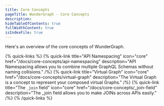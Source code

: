 ```yaml
---
title: Core Concepts
pageTitle: WunderGraph - Core Concepts
description:
hideTableOfContents: true
fullWidthContent: true
isIndexFile: true
---
```


Here's an overview of the core concepts of WunderGraph.

{% quick-links %}
{% quick-link title="API Namespacing" icon="core" href="/docs/core-concepts/api-namespacing" description="API Namespacing allows you to combine multiple GraphQL Schemas without naming collisions." /%}
{% quick-link title="Virtual Graph" icon="core" href="/docs/core-concepts/virtual-graph" description="The Virtual Graph is a concept to represent your composed virtual Graphs." /%}
{% quick-link title="The `_join` field" icon="core" href="/docs/core-concepts/_join-field" description="The _join field allows you to make JOINs across APIs easily." /%}
{% /quick-links %}
